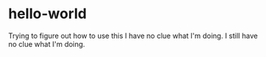 # hello-world
Trying to figure out how to use this
I have no clue what I'm doing.
I still have no clue what I'm doing.
